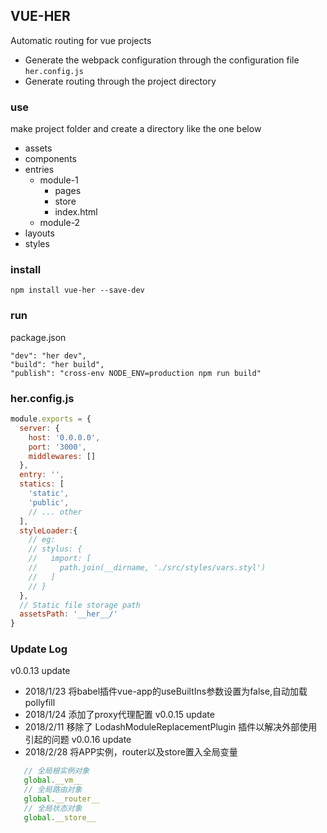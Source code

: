 ## VUE-HER
Automatic routing for vue projects

- Generate the webpack configuration through the configuration file <code>her.config.js</code>
- Generate routing through the project directory

### use
make project folder and create a directory like the one below
  - assets
  - components
  - entries
    * module-1
      - pages
      - store
      - index.html
    * module-2
  - layouts
  - styles

### install
```
npm install vue-her --save-dev
```
### run

package.json

```
"dev": "her dev",
"build": "her build",
"publish": "cross-env NODE_ENV=production npm run build"
```

### her.config.js

```js
module.exports = {
  server: {
    host: '0.0.0.0',
    port: '3000',
    middlewares: []
  },
  entry: '',
  statics: [
    'static',
    'public',
    // ... other
  ],
  styleLoader:{
    // eg:
    // stylus: {
    //   import: [
    //     path.join(__dirname, './src/styles/vars.styl')
    //   ]
    // }
  },
  // Static file storage path
  assetsPath: '__her__/'
}
```
### Update Log

v0.0.13 update
- 2018/1/23
  将babel插件vue-app的useBuiltIns参数设置为false,自动加载pollyfill
- 2018/1/24
  添加了proxy代理配置
v0.0.15 update
- 2018/2/11
  移除了 LodashModuleReplacementPlugin 插件以解决外部使用引起的问题
v0.0.16 update
- 2018/2/28
  将APP实例，router以及store置入全局变量
```js
   // 全局根实例对象
   global.__vm__
   // 全局路由对象
   global.__router__
   // 全局状态对象
   global.__store__
```
  